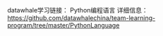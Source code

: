 datawhale学习链接：
Python编程语言
详细信息：https://github.com/datawhalechina/team-learning-program/tree/master/PythonLanguage
